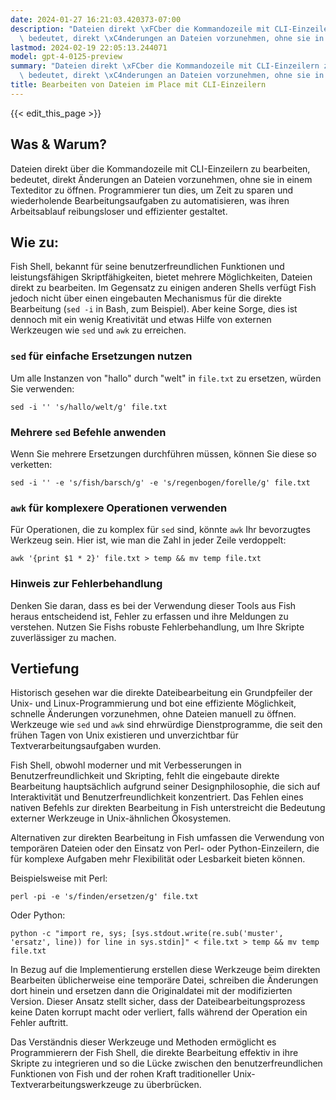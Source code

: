 ```yaml
---
date: 2024-01-27 16:21:03.420373-07:00
description: "Dateien direkt \xFCber die Kommandozeile mit CLI-Einzeilern zu bearbeiten,\
  \ bedeutet, direkt \xC4nderungen an Dateien vorzunehmen, ohne sie in einem Texteditor\u2026"
lastmod: 2024-02-19 22:05:13.244071
model: gpt-4-0125-preview
summary: "Dateien direkt \xFCber die Kommandozeile mit CLI-Einzeilern zu bearbeiten,\
  \ bedeutet, direkt \xC4nderungen an Dateien vorzunehmen, ohne sie in einem Texteditor\u2026"
title: Bearbeiten von Dateien im Place mit CLI-Einzeilern
---
```


{{< edit_this_page >}}

## Was & Warum?

Dateien direkt über die Kommandozeile mit CLI-Einzeilern zu bearbeiten, bedeutet, direkt Änderungen an Dateien vorzunehmen, ohne sie in einem Texteditor zu öffnen. Programmierer tun dies, um Zeit zu sparen und wiederholende Bearbeitungsaufgaben zu automatisieren, was ihren Arbeitsablauf reibungsloser und effizienter gestaltet.

## Wie zu:

Fish Shell, bekannt für seine benutzerfreundlichen Funktionen und leistungsfähigen Skriptfähigkeiten, bietet mehrere Möglichkeiten, Dateien direkt zu bearbeiten. Im Gegensatz zu einigen anderen Shells verfügt Fish jedoch nicht über einen eingebauten Mechanismus für die direkte Bearbeitung (`sed -i` in Bash, zum Beispiel). Aber keine Sorge, dies ist dennoch mit ein wenig Kreativität und etwas Hilfe von externen Werkzeugen wie `sed` und `awk` zu erreichen.

### `sed` für einfache Ersetzungen nutzen
Um alle Instanzen von "hallo" durch "welt" in `file.txt` zu ersetzen, würden Sie verwenden:
```Fish Shell
sed -i '' 's/hallo/welt/g' file.txt
```

### Mehrere `sed` Befehle anwenden
Wenn Sie mehrere Ersetzungen durchführen müssen, können Sie diese so verketten:
```Fish Shell
sed -i '' -e 's/fish/barsch/g' -e 's/regenbogen/forelle/g' file.txt
```

### `awk` für komplexere Operationen verwenden
Für Operationen, die zu komplex für `sed` sind, könnte `awk` Ihr bevorzugtes Werkzeug sein. Hier ist, wie man die Zahl in jeder Zeile verdoppelt:
```Fish Shell
awk '{print $1 * 2}' file.txt > temp && mv temp file.txt
```

### Hinweis zur Fehlerbehandlung
Denken Sie daran, dass es bei der Verwendung dieser Tools aus Fish heraus entscheidend ist, Fehler zu erfassen und ihre Meldungen zu verstehen. Nutzen Sie Fishs robuste Fehlerbehandlung, um Ihre Skripte zuverlässiger zu machen.

## Vertiefung

Historisch gesehen war die direkte Dateibearbeitung ein Grundpfeiler der Unix- und Linux-Programmierung und bot eine effiziente Möglichkeit, schnelle Änderungen vorzunehmen, ohne Dateien manuell zu öffnen. Werkzeuge wie `sed` und `awk` sind ehrwürdige Dienstprogramme, die seit den frühen Tagen von Unix existieren und unverzichtbar für Textverarbeitungsaufgaben wurden.

Fish Shell, obwohl moderner und mit Verbesserungen in Benutzerfreundlichkeit und Skripting, fehlt die eingebaute direkte Bearbeitung hauptsächlich aufgrund seiner Designphilosophie, die sich auf Interaktivität und Benutzerfreundlichkeit konzentriert. Das Fehlen eines nativen Befehls zur direkten Bearbeitung in Fish unterstreicht die Bedeutung externer Werkzeuge in Unix-ähnlichen Ökosystemen.

Alternativen zur direkten Bearbeitung in Fish umfassen die Verwendung von temporären Dateien oder den Einsatz von Perl- oder Python-Einzeilern, die für komplexe Aufgaben mehr Flexibilität oder Lesbarkeit bieten können.

Beispielsweise mit Perl:
```Fish Shell
perl -pi -e 's/finden/ersetzen/g' file.txt
```
Oder Python:
```Fish Shell
python -c "import re, sys; [sys.stdout.write(re.sub('muster', 'ersatz', line)) for line in sys.stdin]" < file.txt > temp && mv temp file.txt
```

In Bezug auf die Implementierung erstellen diese Werkzeuge beim direkten Bearbeiten üblicherweise eine temporäre Datei, schreiben die Änderungen dort hinein und ersetzen dann die Originaldatei mit der modifizierten Version. Dieser Ansatz stellt sicher, dass der Dateibearbeitungsprozess keine Daten korrupt macht oder verliert, falls während der Operation ein Fehler auftritt.

Das Verständnis dieser Werkzeuge und Methoden ermöglicht es Programmierern der Fish Shell, die direkte Bearbeitung effektiv in ihre Skripte zu integrieren und so die Lücke zwischen den benutzerfreundlichen Funktionen von Fish und der rohen Kraft traditioneller Unix-Textverarbeitungswerkzeuge zu überbrücken.
